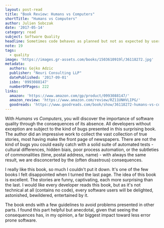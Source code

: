 ```yaml
---
layout: post-read
title: "Book Review: Humans vs Computers"
shortTitle: "Humans vs Computers"
author: Julien Sobczak
date: '2017-05-14'
category: read
subject: Software Quality
headline: Sometimes code behaves as planned but not as expected by users.
note: 19
tags:
  - quality
image: 'https://images.gr-assets.com/books/1503610919l/36118272.jpg'
metadata:
  authors: Gojko Adzic
  publisher: "Neuri Consulting LLP"
  datePublished: '2017-09-01'
  isbn: '0993088147'
  numberOfPages: 222
links:
  amazon: 'https://www.amazon.com/gp/product/0993088147/'
  amazon_review: 'https://www.amazon.com/review/RZ11UNHVLIPG/'
  goodreads: 'https://www.goodreads.com/book/show/36118272-humans-vs-computers'
---
```


With *Humans vs Computers*, you will discover the importance of software quality through the consequences of its absence. All developers without exception are subject to the kind of bugs presented in this surprising book. The author did an impressive work to collect the vast collection of true stories, most having make the front page of newspapers. There are not the kind of bugs you could easily catch with a solid suite of automated tests - cultural differences, hidden biais, poor process automation, or the subtleties of commonalities (time, postal address, name) - with always the same result, we are disconcerted by the (often disastrous) consequences.

I really like this book, so much I couldn't put it down. It's one of the few books I felt disappointed when I turned the last page. The idea of this book is excellent. The stories are funny, captivating, each more surprising than the last. I would like every developer reads this book, but as it's not technical at all (contains no code), every software users will be delighted, astonished, bewildered, entertained by it.

The book ends with a few guidelines to avoid problems presented in other parts. I found this part helpful but anecdotal, given that seeing the consequences has, in my opinion, a far biggest impact toward less error prone software.